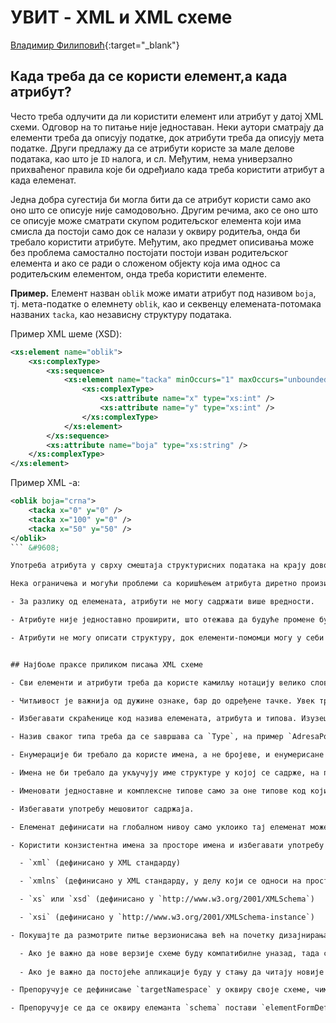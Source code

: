 # УВИТ - XML и XML схеме

[Владимир Филиповић](https://vladofilipovic.github.io/index-cy.html){:target="_blank"}

## Када треба да се користи елемент,а када атрибут?

Често треба одлучити да ли користити елемент или атрибут у датој XML схеми. Одговор на то питање није једноставан. Неки аутори сматрају да елементи треба да описују податке, док атрибути треба да описују мета податке. Други предлажу да се атрибути користе за мале делове података, као што је `ID` налога, и сл. Међутим, нема универзално прихваћеног правила које би одређиало када треба користити атрибут а када елеменат.

Једна добра сугестија би могла бити да се атрибут користи само ако оно што се описује није самодовољно. Другим речима, ако се оно што се описује може сматрати скупом родитељског елемента који има смисла да постоји само док се налази у оквиру родитеља, онда би требало користити атрибуте. Међутим, ако предмет описивања може без проблема самостално постојати постоји изван родитељског елемента и ако се ради о сложеном објекту која има однос са родитељским елементом, онда треба користити елементе.

**Пример.** Елемент назван `oblik` може имати атрибут под називом `boja`, тј. мета-податке о елемнету `oblik`, као и секвенцу елемената-потомака названих `tacka`, као независну структуру података.

Пример XML шеме (XSD):

```xml
<xs:element name="oblik">
    <xs:complexType>
        <xs:sequence>
            <xs:element name="tacka" minOccurs="1" maxOccurs="unbounded">
                <xs:complexType>
                    <xs:attribute name="x" type="xs:int" />
                    <xs:attribute name="y" type="xs:int" />
                </xs:complexType>
            </xs:element>
        </xs:sequence>
        <xs:attribute name="boja" type="xs:string" />
    </xs:complexType>
</xs:element>
```

Пример XML -а:

```xml
<oblik boja="crna">
    <tacka x="0" y="0" />
    <tacka x="100" y="0" />
    <tacka x="50" y="50" />
</oblik>
``` &#9608;

Употреба атрибута у сврху смештаја структурисних података на крају доводи до докумената који су тешки за читање и одржавање, па треба избегавати такву прксу и користити елементе ради описивања података.

Нека ограничења и могући проблеми са коришћењем атрибута диретно произилазе из следећих карактеристика атрибута:

- За разлику од елемената, атрибути не могу садржати више вредности.

- Атрибуте није једноставно проширити, што отежава да будуће промене буду буду уграђене у схему.

- Атрибути не могу описати структуру, док елементи-помомци могу у себи садржати читав низ потомака.


## Најбоље праксе приликом писања XML схеме

- Сви елементи и атрибути треба да користе камилљу нотацију велико слово за писање сложеница, на пример `аdresaPosta`, и треба да избегавају цртице, размаке или другу синтаксу.

- Читљивост је важнија од дужине ознаке, бар до одређене тачке. Увек треба обезбедити баланс између величине документа и читљивости, при чему треба фаворизирати читљивост где год је то могуће.

- Избегавати скраћенице код назива елемената, атрибута и типова. Изузеци би требали да буду само оне скраћенице које су добро познате у датом пословном домену, на пример ID (означава идентификатор) и сл.

- Назив сваког типа треба да се ѕавршава са `Тype`, на пример `AdresaPostaТype`.

- Енумерације би требало да користе имена, а не бројеве, и енумерисане вредности би такође требале да буду писане у складу са камиљом нотацијом.

- Имена не би требало да укључују име структуре у којој се садрже, на пример елеменат који преставља име унурар надређеног елемента `customer` треба да буде назван једноставно `name`, а не `customerName`.

- Именовати једноставне и комплексне типове само за оне типове код којих је вероватно да ће се поново користити. Ако структура постоји само на једном месту, њу треба дефинисати ма чицу места коришћенјем анонимног типа.

- Избегавати употребу мешовитог садржаја.

- Елеменат дефинисати на глобалном нивоу само уклоико тај елеменат може да буде корени елеменат у XML документу.

- Користити конзистентнa имена за просторе имена и избегавати употребу стандардно дефинисаног префикса :

  - `xml` (дефинисано у XML стандарду)

  - `xmlns` (дефинисано у XML стандарду, у делу који се односи на просторие имена )

  - `xs` или `xsd` (дефинисано у `http://www.w3.org/2001/XMLSchema`)

  - `xsi` (дефинисано у `http://www.w3.org/2001/XMLSchema-instance`)

- Покушајте да размотрите питње верзионисања већ на почетку дизајнирања схема. Неке препоруке којесе односе на то:

  - Ако је важно да нове верзије схеме буду компатибилне уназад, тада сви додаци шеми требају бити опционални.
  
  - Ако је важно да постојеће апликације буду у стању да читају новије верзије датог документа, размотрити додавање елемената `any` и `anyAttribute` на крају свих дефиниција.

- Препоручује се дефинисање `targetNamespace` у оквиру своје схеме, чиме се боље идентификује дата схема и олакшава се њена модуларизација и поновна употреба.

- Препоручује се да се оквиру елеманта `schema` постави `elementFormDefault="qualified"`. На тај начин ће бити олакшано читање квалификованих простора имена у резултујућем XML-у.
